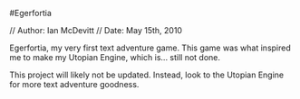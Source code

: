 #Egerfortia

// Author: Ian McDevitt
// Date: May 15th, 2010

Egerfortia, my very first text adventure game. This game was what inspired me to make my Utopian Engine, which is... still not done.

This project will likely not be updated. Instead, look to the Utopian Engine for more text adventure goodness.
